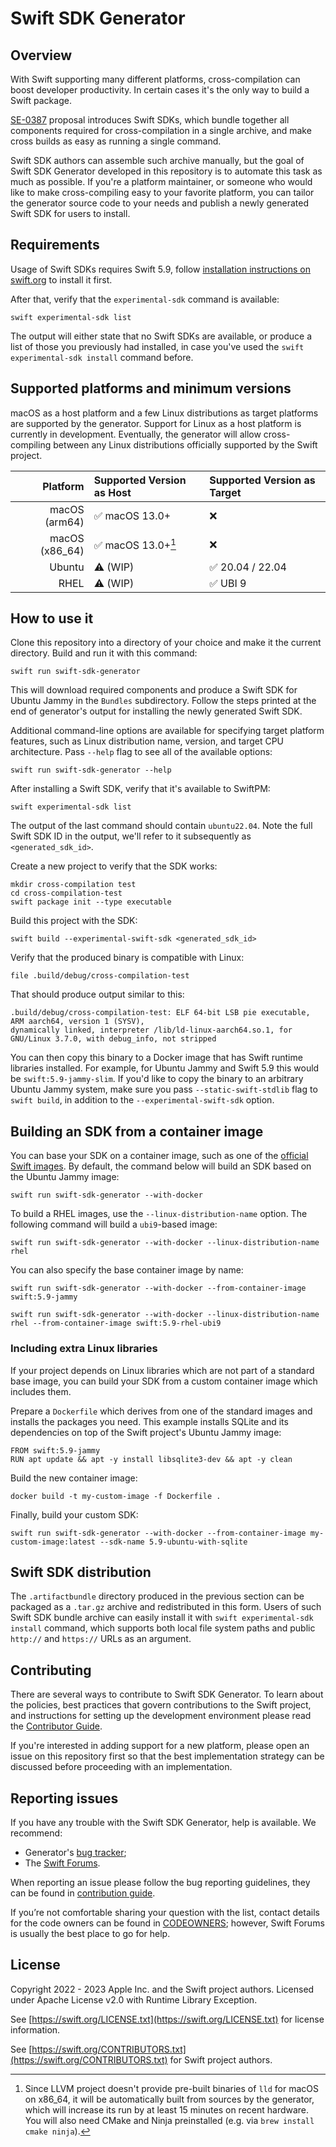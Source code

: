 # Swift SDK Generator

## Overview
With Swift supporting many different platforms, cross-compilation can boost developer productivity. In certain cases it's
the only way to build a Swift package.

[SE-0387](https://github.com/apple/swift-evolution/blob/main/proposals/0387-cross-compilation-destinations.md) proposal
introduces Swift SDKs, which bundle together all components required for cross-compilation in a single archive, and
make cross builds as easy as running a single command.

Swift SDK authors can assemble such archive manually, but the goal of Swift SDK Generator developed in this repository
is to automate this task as much as possible. If you're a platform maintainer, or someone who would like to make
cross-compiling easy to your favorite platform, you can tailor the generator source code to your needs and publish
a newly generated Swift SDK for users to install.

## Requirements

Usage of Swift SDKs requires Swift 5.9, follow [installation instructions on swift.org](https://www.swift.org/install/) to install it first.

After that, verify that the `experimental-sdk` command is available:

```
swift experimental-sdk list
```

The output will either state that no Swift SDKs are available, or produce a list of those you previously had 
installed, in case you've used the `swift experimental-sdk install` command before.

## Supported platforms and minimum versions

macOS as a host platform and a few Linux distributions as target platforms are supported by the generator.
Support for Linux as a host platform is currently in development. Eventually, the generator will allow cross-compiling between any
Linux distributions officially supported by the Swift project.

| Platform       | Supported Version as Host | Supported Version as Target |
| -:             | :-                        | :-                          |
| macOS (arm64)  | ✅ macOS 13.0+            | ❌                         |
| macOS (x86_64) | ✅ macOS 13.0+[^1]        | ❌                         |
| Ubuntu         | ⚠️ (WIP)                  | ✅ 20.04 / 22.04           |
| RHEL           | ⚠️ (WIP)                  | ✅ UBI 9                   |


[^1]: Since LLVM project doesn't provide pre-built binaries of `lld` for macOS on x86_64, it will be automatically built
from sources by the generator, which will increase its run by at least 15 minutes on recent hardware. You will also
need CMake and Ninja preinstalled (e.g. via `brew install cmake ninja`).

## How to use it

Clone this repository into a directory of your choice and make it the current directory. Build and run it with this command:

```
swift run swift-sdk-generator
```

This will download required components and produce a Swift SDK for Ubuntu Jammy in the `Bundles` subdirectory. Follow the steps
printed at the end of generator's output for installing the newly generated Swift SDK.

Additional command-line options are available for specifying target platform features, such as Linux distribution name,
version, and target CPU architecture. Pass `--help` flag to see all of the available options:

```
swift run swift-sdk-generator --help
```

After installing a Swift SDK, verify that it's available to SwiftPM:

```
swift experimental-sdk list
```

The output of the last command should contain `ubuntu22.04`. Note the full Swift SDK ID in the output, we'll refer to it
subsequently as `<generated_sdk_id>`.

Create a new project to verify that the SDK works:

```
mkdir cross-compilation test
cd cross-compilation-test
swift package init --type executable
```

Build this project with the SDK:

```
swift build --experimental-swift-sdk <generated_sdk_id>
```

Verify that the produced binary is compatible with Linux:

```
file .build/debug/cross-compilation-test
```

That should produce output similar to this:

```
.build/debug/cross-compilation-test: ELF 64-bit LSB pie executable, ARM aarch64, version 1 (SYSV), 
dynamically linked, interpreter /lib/ld-linux-aarch64.so.1, for GNU/Linux 3.7.0, with debug_info, not stripped
```

You can then copy this binary to a Docker image that has Swift runtime libraries installed. For example,
for Ubuntu Jammy and Swift 5.9 this would be `swift:5.9-jammy-slim`. If you'd like to copy the binary to
an arbitrary Ubuntu Jammy system, make sure you pass `--static-swift-stdlib` flag to `swift build`, in addition
to the `--experimental-swift-sdk` option.

## Building an SDK from a container image

You can base your SDK on a container image, such as one of the
[official Swift images](https://hub.docker.com/_/swift).   By
default, the command below will build an SDK based on the Ubuntu
Jammy image:
```
swift run swift-sdk-generator --with-docker
```
To build a RHEL images, use the `--linux-distribution-name` option.
The following command will build a `ubi9`-based image:
```
swift run swift-sdk-generator --with-docker --linux-distribution-name rhel
```

You can also specify the base container image by name:

```
swift run swift-sdk-generator --with-docker --from-container-image swift:5.9-jammy
```

```
swift run swift-sdk-generator --with-docker --linux-distribution-name rhel --from-container-image swift:5.9-rhel-ubi9
```

### Including extra Linux libraries

If your project depends on Linux libraries which are not part of a
standard base image, you can build your SDK from a custom container
image which includes them.

Prepare a `Dockerfile` which derives from one of the standard images
and installs the packages you need.   This example installs SQLite
and its dependencies on top of the Swift project's Ubuntu Jammy image:

```
FROM swift:5.9-jammy
RUN apt update && apt -y install libsqlite3-dev && apt -y clean
```

Build the new container image:
```
docker build -t my-custom-image -f Dockerfile .
```

Finally, build your custom SDK:
```
swift run swift-sdk-generator --with-docker --from-container-image my-custom-image:latest --sdk-name 5.9-ubuntu-with-sqlite
```

## Swift SDK distribution

The `.artifactbundle` directory produced in the previous section can be packaged as a `.tar.gz` archive and redistributed
in this form. Users of such Swift SDK bundle archive can easily install it with `swift experimental-sdk install`
command, which supports both local file system paths and public `http://` and `https://` URLs as an argument.


## Contributing

There are several ways to contribute to Swift SDK Generator. To learn about the policies, best practices that govern contributions to the Swift project, and instructions for setting up the development environment please read the [Contributor Guide](CONTRIBUTING.md).

If you're interested in adding support for a new platform, please open an issue on this repository first so that the best implementation strategy can be discussed before proceeding with an implementation. 

## Reporting issues

If you have any trouble with the Swift SDK Generator, help is available. We recommend:

* Generator's [bug tracker](https://github.com/apple/swift-sdk-generator/issues);
* The [Swift Forums](https://forums.swift.org/c/development/swiftpm/).

When reporting an issue please follow the bug reporting guidelines, they can be found in [contribution guide](./CONTRIBUTING.md#how-to-submit-a-bug-report).

If you’re not comfortable sharing your question with the list, contact details for the code owners can be found in [CODEOWNERS](.github/CODEOWNERS); however, Swift Forums is usually the best place to go for help.

## License

Copyright 2022 - 2023 Apple Inc. and the Swift project authors. Licensed under Apache License v2.0 with Runtime Library Exception.

See [https://swift.org/LICENSE.txt](https://swift.org/LICENSE.txt) for license information.

See [https://swift.org/CONTRIBUTORS.txt](https://swift.org/CONTRIBUTORS.txt) for Swift project authors.
